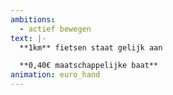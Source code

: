 ```yaml
---
ambitions:
  - actief bewegen
text: |-
  **1km** fietsen staat gelijk aan

  **0,40€ maatschappelijke baat**
animation: euro_hand
---
```

